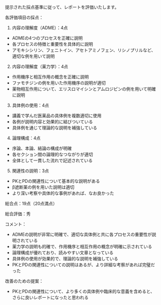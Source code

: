 提示された採点基準に従って、レポートを評価いたします。

各評価項目の採点：

1. 内容の理解度（ADME）：4点
- ADMEの4つのプロセスを正確に説明
- 各プロセスの特徴と重要性を具体的に説明
- アモキシシリン、フェニトイン、アセトアミノフェン、リシノプリルなど、適切な例を用いて説明

2. 内容の理解度（薬力学）：4点
- 作用機序と相互作用の概念を正確に説明
- ファモチジンの例を用いた作用機序の説明が適切
- 薬物相互作用について、エリスロマイシンとアムロジピンの例を用いて明確に説明

3. 具体例の使用：4点
- 講義で学んだ医薬品の具体例を複数適切に使用
- 各例が説明内容と効果的に結びついている
- 具体例を通じて理論的な説明を補強している

4. 論理構成：4点
- 序論、本論、結論の構成が明確
- 各セクション間の論理的なつながりが適切
- 全体として一貫した流れで記述されている

5. 関連性の説明：3点
- PKとPDの関連性について基本的な説明がある
- β遮断薬の例を用いた説明は適切
- より深い考察や具体的な事例があれば、なお良かった

総合点：19点（20点満点）

総合評価：秀

コメント：
- ADMEの説明が非常に明確で、適切な具体例と共に各プロセスの重要性が説明されている
- 薬力学の説明も的確で、作用機序と相互作用の概念が明確に示されている
- 論理構成が優れており、読みやすい文章となっている
- 具体例の使用が効果的で、理論的な説明を補強している
- PKとPDの関連性についての説明はあるが、より詳細な考察があれば完璧だった

改善のための提案：
- PKとPDの関連性について、より多くの具体例や臨床的な意義を含めると、さらに良いレポートになったと思われる